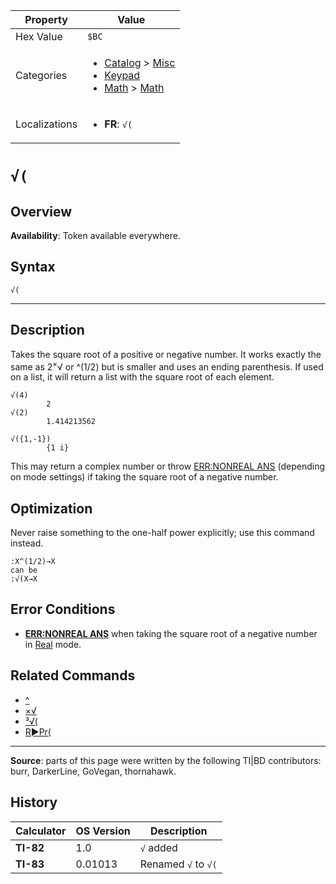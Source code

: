 | Property      | Value |
|---------------|-------|
| Hex Value     | `$BC`|
| Categories    | <ul><li>[Catalog](<../categories/Catalog.md>) > [Misc](<../categories/Catalog.md#Misc>)</li><li>[Keypad](<../categories/Keypad.md>)</li><li>[Math](<../categories/Math.md>) > [Math](<../categories/Math.md#Math>)</li></ul> |
| Localizations | <ul><li><b>FR</b>: `√(`</li></ul> |

# `√(`

## Overview



<b>Availability</b>: Token available everywhere.

## Syntax
`√(`

<hr>

## Description

Takes the square root of a positive or negative number. It works exactly the same as 2<sup>×</sup>√ or ^(1/2) but is smaller and uses an ending parenthesis. If used on a list, it will return a list with the square root of each element.

```ti-basic
√(4)
        2
√(2)
        1.414213562

√({1,-1})
        {1 i}
```

This may return a complex number or throw [ERR:NONREAL ANS](errors#nonrealans) (depending on mode settings) if taking the square root of a negative number.

## Optimization

Never raise something to the one-half power explicitly; use this command instead.

```ti-basic
:X^(1/2)→X
can be
:√(X→X
```

## Error Conditions

*   **[ERR:NONREAL ANS](errors#nonrealans)** when taking the square root of a negative number in [Real](real-mode) mode.

## Related Commands

*   [^](^.md)
*   [×√](×√.md)
*   [³√(](³√\(.md)
*   [R►Pr(](R►Pr\(.md)

* * *

**Source**: parts of this page were written by the following TI|BD contributors: burr, DarkerLine, GoVegan, thornahawk.

## History
| Calculator | OS Version | Description |
|------------|------------|-------------|
| <b>TI-82</b> | 1.0 | `√` added |
| <b>TI-83</b> | 0.01013 | Renamed `√` to `√(`


